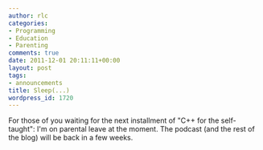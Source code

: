 ```yaml
---
author: rlc
categories:
- Programming
- Education
- Parenting
comments: true
date: 2011-12-01 20:11:11+00:00
layout: post
tags:
- announcements
title: Sleep(...)
wordpress_id: 1720
---
```


For those of you waiting for the next installment of "C++ for the self-taught": I'm on parental leave at the moment. The podcast (and the rest of the blog) will be back in a few weeks.